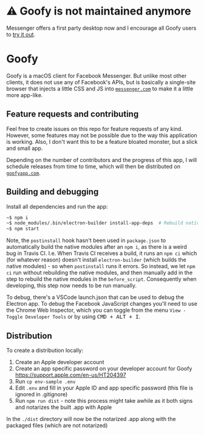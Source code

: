 # ⚠️ Goofy is not maintained anymore

Messenger offers a first party desktop now and I encourage all Goofy users to [try it out](https://www.messenger.com/desktop/).


# Goofy

Goofy is a macOS client for Facebook Messenger. But unlike most other clients, it does not use any of Facebook's APIs, but is basically a single-site browser that injects a little CSS and JS into [`messenger.com`](https://www.messenger.com/) to make it a little more app-like.

## Feature requests and contributing

Feel free to create issues on this repo for feature requests of any kind. However, some features may not be possible due to the way this application is working. Also, I don't want this to be a feature bloated monster, but a slick and small app.

Depending on the number of contributors and the progress of this app, I will schedule releases from time to time, which will then be distributed on [`goofyapp.com`](http://www.goofyapp.com/).

## Building and debugging

Install all dependencies and run the app:

```bash
~$ npm i
~$ node_modules/.bin/electron-builder install-app-deps  # Rebuild native modules
~$ npm start
```

Note, the `postinstall` hook hasn't been used in `package.json` to automatically build the native modules after an `npm i`, as there is a weird bug in Travis CI.  I.e. When Travis CI receives a build, it runs an `npm ci` which (for whatever reason) doesn't install `electron-builder` (which builds the native modules) - so when `postinstall` runs it errors.  So instead, we let `npm ci` run without rebuilding the native modules, and then manually add in the step to rebuild the native modules in the `before_script`. Consequently when developing, this step now needs to be run manually.  

To debug, there's a VSCode launch.json that can be used to debug the Electron app. To debug the Facebook JavaScript changes you'll need to use the Chrome Web Inspector, which you can toggle from the menu `View - Toggle Developer Tools` or by using <kbd>CMD + ALT + I</kbd>.

## Distribution

To create a distribution locally:

1. Create an Apple developer account
2. Create an app specific password on your developer account for Goofy https://support.apple.com/en-us/HT204397
3. Run `cp env-sample .env`
4. Edit `.env` and fill in your Apple ID and app specific password (this file is ignored in .gitignore)
5. Run `npm run dist` - note this process might take awhile as it both signs and notarizes the built .app with Apple

In the `./dist` directory will now be the notarized .app along with the packaged files (which are not notarized)
